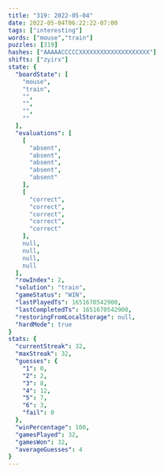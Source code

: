 ```yaml
---
title: "319: 2022-05-04"
date: 2022-05-04T06:22:22-07:00
tags: ["interesting"]
words: ["mouse","train"]
puzzles: [319]
hashes: ["AAAAACCCCCXXXXXXXXXXXXXXXXXXXX"]
shifts: ["zyirx"]
state: {
  "boardState": [
    "mouse",
    "train",
    "",
    "",
    "",
    ""
  ],
  "evaluations": [
    [
      "absent",
      "absent",
      "absent",
      "absent",
      "absent"
    ],
    [
      "correct",
      "correct",
      "correct",
      "correct",
      "correct"
    ],
    null,
    null,
    null,
    null
  ],
  "rowIndex": 2,
  "solution": "train",
  "gameStatus": "WIN",
  "lastPlayedTs": 1651670542900,
  "lastCompletedTs": 1651670542900,
  "restoringFromLocalStorage": null,
  "hardMode": true
}
stats: {
  "currentStreak": 32,
  "maxStreak": 32,
  "guesses": {
    "1": 0,
    "2": 2,
    "3": 8,
    "4": 12,
    "5": 7,
    "6": 3,
    "fail": 0
  },
  "winPercentage": 100,
  "gamesPlayed": 32,
  "gamesWon": 32,
  "averageGuesses": 4
}
---
```


<!-- more -->
